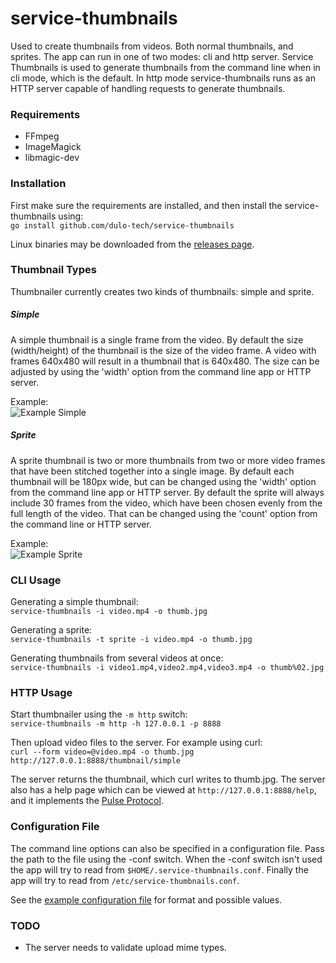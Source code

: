 service-thumbnails
==================
Used to create thumbnails from videos. Both normal thumbnails, and sprites. The app can run in one of two modes: cli and http server. Service Thumbnails is used to generate thumbnails from the command line when in cli mode, which is the default. In http mode service-thumbnails runs as an HTTP server capable of handling requests to generate thumbnails.


### Requirements
* FFmpeg
* ImageMagick
* libmagic-dev


### Installation
First make sure the requirements are installed, and then install the service-thumbnails using:  
`go install github.com/dulo-tech/service-thumbnails`

Linux binaries may be downloaded from the [releases page](https://github.com/dulo-tech/service-thumbnails/releases).


### Thumbnail Types
Thumbnailer currently creates two kinds of thumbnails: simple and sprite.

##### Simple
A simple thumbnail is a single frame from the video. By default the size (width/height) of the thumbnail is the size of the video frame. A video with frames 640x480 will result in a thumbnail that is 640x480. The size can be adjusted by using the 'width' option from the command line app or HTTP server.

Example:  
![Example Simple](http://i.imgur.com/HZUEppZ.jpg)


##### Sprite
A sprite thumbnail is two or more thumbnails from two or more video frames that have been stitched together into a single image. By default each thumbnail will be 180px wide, but can be changed using the 'width' option from the command line app or HTTP server. By default the sprite will always include 30 frames from the video, which have been chosen evenly from the full length of the video. That can be changed using the 'count' option from the command line or HTTP server.

Example:  
![Example Sprite](http://i.imgur.com/xSRxNbs.jpg)


### CLI Usage
Generating a simple thumbnail:  
`service-thumbnails -i video.mp4 -o thumb.jpg`

Generating a sprite:  
`service-thumbnails -t sprite -i video.mp4 -o thumb.jpg`

Generating thumbnails from several videos at once:  
`service-thumbnails -i video1.mp4,video2.mp4,video3.mp4 -o thumb%02.jpg`


### HTTP Usage
Start thumbnailer using the `-m http` switch:  
`service-thumbnails -m http -h 127.0.0.1 -p 8888`

Then upload video files to the server. For example using curl:  
`curl --form video=@video.mp4 -o thumb.jpg http://127.0.0.1:8888/thumbnail/simple`

The server returns the thumbnail, which curl writes to thumb.jpg. The server also has a help page which can be viewed at `http://127.0.0.1:8888/help`, and it implements the [Pulse Protocol](https://github.com/dulo-tech/amsterdam/wiki/Specification:-Pulse-Protocol).


### Configuration File
The command line options can also be specified in a configuration file. Pass the path to the file using the -conf switch. When the -conf switch isn't used the app will try to read from `$HOME/.service-thumbnails.conf`. Finally the app will try to read from `/etc/service-thumbnails.conf`.

See the [example configuration file](https://github.com/dulo-tech/service-thumbnails/blob/master/thumbnails.conf) for format and possible values.


### TODO
* The server needs to validate upload mime types.
